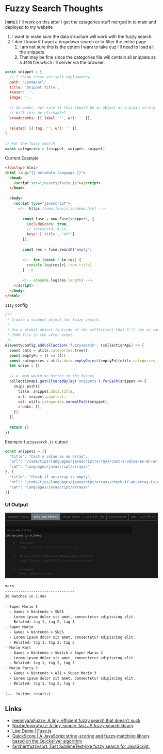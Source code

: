 # Fuzzy Search Thoughts

[**`NOTE`**]: I'll work on this after I get the categories stuff merged in to main and deployed to my website

1. I want to make sure the data structure will work with the fuzzy search.
2. I don't know if I want a dropdown search or to filter the entire page.
   1. I am not sure this is the option I want to take cuz i'll need to load all the snippets.
   2. That may be fine since the categories file will contain all snippets as a `JSON` file which i'll server via the browser.

```js
const snippet = {
  // I think these are self explanatory.
  path: '/some/url'
  title: 'Snippet Title',
  teaser: '',
  image: '',

  // In order, not sure if this should be an object or a plain string
  // Will this be clickable?
  breadcrumbs: [{ label: '', url: '' }],

  related: [{ tag: '', url: '' }],
}

// For the fuzzy search
const categories = [snippet, snippet, snippet]
```


Current Example
```html
<!doctype html>
<html lang="{{ metadata.language }}">
  <head>
    <script src="/assets/fuzzy.js"></script>
  </head>

  <body>
    <script type="javascript">
      <!-- https://www.fusejs.io/demo.html -->

        const fuse = new Fuse(snippets, {
          includeScore: true,
          // threshold: 0.12,
          keys: ['title', 'url']
        });

        const res = fuse.search('empty')

        <!-- for (const r in res) {
          console.log(res[r].item.title)
        } -->

        <!-- console.log(res.length) -->
    </script>
  </body>
</html>
```

`11ty` config
```js
/**
 * Create a snippet object for fuzzy search.
 *
 * Use a global object (outside of the collection) that I'll use to save a
 * JSON file in the after event.
 */
eleventyConfig.addCollection('fuzzysearch', (collectionApi) => {
  const cats = utils.categories.tree()
  const emptyFn = () => ([])
  const categories = utils.data.emptyObject(emptyFn)(utils.categories.flattened(cats))
  let snips = []

  // a .map would be better in the future
  collectionApi.getFilteredByTag('snippets').forEach(snippet => {
    snips.push({
      title: snippet.data.title,
      url: snippet.page.url,
      cat: utils.categories.normalPath(snippet),
      crumbs: [],
    })
  })

  return {}
})
```

Example `fuzzysearch.js` output
```js
const snippets = [{
  "title": "Cast a value as an array",
  "url": "/code/tips/languages/javascript/arrays/cast-a-value-as-an-array/",
  "cat": "languages/javascript/arrays/"
}, {
  "title": "Check if an array is empty",
  "url": "/code/tips/languages/javascript/arrays/check-if-an-array-is-empty/",
  "cat": "languages/javascript/arrays/"
}]
```

### UI Output
![example use](./example.gif)

```txt
maro
--------------------------------
20 matches in 2.4ms

- Super Mario 1
  - Games > Nintendo > SNES
  - Lorem ipsum dolor sit amet, consectetur adipiscing elit.
  - Related: tag 1, tag 2, tag 3
- Super Mario
  - Games > Nintendo > SNES
  - Lorem ipsum dolor sit amet, consectetur adipiscing elit.
  - Related: tag 1, tag 2, tag 3
- Mario Kart
  - Games > Nintendo > Switch > Super Mario 3
  - Lorem ipsum dolor sit amet, consectetur adipiscing elit.
  - Related: tag 1, tag 2, tag 3
- Mario Party 3
  - Games > Nintendo > WII > Super Mario 3
  - Lorem ipsum dolor sit amet, consectetur adipiscing elit.
  - Related: tag 1, tag 2, tag 3

(... further results)
```

## Links
- [leeoniya/uFuzzy: A tiny, efficient fuzzy search that doesn't suck](https://github.com/leeoniya/uFuzzy)
- [Nozbe/microfuzz: A tiny, simple, fast JS fuzzy search library](https://github.com/Nozbe/microfuzz)
- [Live Demo | Fuse.js](https://www.fusejs.io/demo.html)
- [QuickScore | A JavaScript string-scoring and fuzzy-matching library based on the Quicksilver algorithm](https://fwextensions.github.io/quick-score-demo/#demo)
- [farzher/fuzzysort: Fast SublimeText-like fuzzy search for JavaScript.](https://github.com/farzher/fuzzysort)
